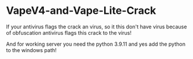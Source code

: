 # VapeV4-and-Vape-Lite-Crack
If your antivirus flags the crack an virus, so it this don't have virus because of obfuscation antivirus flags this crack to the virus!

And for working server you need the python 3.9.11 and yes add the python to the windows path!
